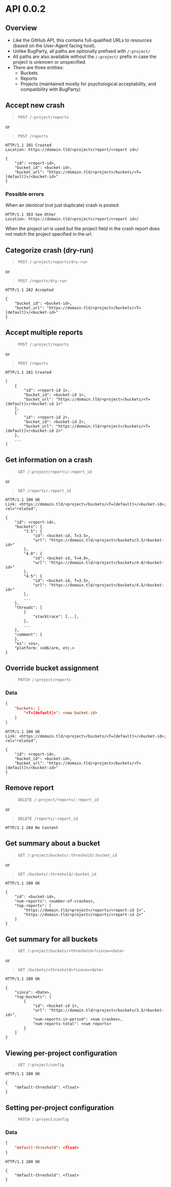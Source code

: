 API 0.0.2
=========

Overview
--------

 - Like the GitHub API, this contains full-qualified URLs to resources (based on the User-Agent facing host).
 - Unlike BugParty, all paths are optionally prefixed with `/:project/`
 - All paths are also available without the `/:project/` prefix in case the
project is unknown or unspecified.
 - There are three entities:
   - Buckets
   - Reports
   - Projects (maintained mostly for psychological acceptability, and compatibility with  BugParty)

Accept new crash
-----

> `POST /:project/reports`

or

> `POST /reports`

```http
HTTP/1.1 201 Created
Location: https://domain.tld/<project>/report/<report id>/

{
    "id": <report-id>,
    "bucket_id": <bucket-id>,
    "bucket_url": "https://domain.tld/<project>/buckets/<T=[default]>/<bucket-id>"
}
```

### Possible errors

When an _identical_ (not just duplicate) crash is posted:

```http
HTTP/1.1 303 See Other
Location: https://domain.tld/<project>/report/<report id>/
````

When the project url is used but the project field in the crash report
does not match the project specified in the url.

Categorize crash (dry-run)
------

> `POST /:project/reports/dry-run`

or

> `POST /reports/dry-run`

```http
HTTP/1.1 202 Accepted

{
    "bucket_id": <bucket-id>,
    "bucket_url": "https://domain.tld/<project>/buckets/<T=[default]>/<bucket-id>"
}
```

Accept multiple reports
-----

> `POST /:project/reports`

or

> `POST /reports`

```http
HTTP/1.1 201 Created

[
    {
        "id": <report-id 1>,
        "bucket_id": <bucket-id 1>,
        "bucket_url": "https://domain.tld/<project>/buckets/<T=[default]>/<bucket-id 1>"
    },
    {
        "id": <report-id 2>,
        "bucket_id": <bucket-id 2>,
        "bucket_url": "https://domain.tld/<project>/buckets/<T=[default]>/<bucket-id 2>"
    },
    ...
]
```


Get information on a crash
--------------------------

> `GET /:project/reports/:report_id`

or

> `GET /reports/:report_id`

```http
HTTP/1.1 200 OK
Link: <https://domain.tld/<project>/buckets/<T=[default]>/<bucket-id>; rel="related",

{
    "id": <report-id>,
    "buckets": {
        "3.5": {
            "id": <bucket-id, T=3.5>,
            "url": "https://domain.tld/<project>/buckets/3.5/<bucket-id>"
        },
        "4.0": {
            "id": <bucket-id, T=4.0>,
            "url": "https://domain.tld/<project>/buckets/4.0/<bucket-id>"
        },
        "4.5": {
            "id": <bucket-id, T=3.5>,
            "url": "https://domain.tld/<project>/buckets/4.5/<bucket-id>"
        },
        ...
    },
    "threads": [
        {
            "stacktrace": [...],
        },
        ...
    ],
    "comment": {
    },
    "os": <os>,
    "platform: <x86/arm, etc.>
}
```

Override bucket assignment
-----

> `PATCH /:project/reports`

### Data 

```json
{
    "buckets: {
        "<T=[default]>": <new bucket-id>
    }
}
```

```http
HTTP/1.1 200 OK
Link: <https://domain.tld/<project>/buckets/<T=[default]>/<bucket-id>; rel="related",

{
    "id": <report-id>,
    "bucket_id": <bucket-id>,
    "bucket_url": "https://domain.tld/<project>/buckets/<T=[default]>/<bucket-id>"
}
```


Remove report
-----

> `DELETE /:project/reports/:report_id`

or

> `DELETE /reports/:report_id`

```http
HTTP/1.1 204 No Content
```

Get summary about a bucket
-------------------------

> `GET /:project/buckets/:threshold/:bucket_id`

or

> `GET /buckets/:threshold/:bucket_id`

```http
HTTP/1.1 200 OK

{
    "id": <bucket-id>,
    "num-reports": <number-of-crashes>,
    "top-reports": [
        "https://domain.tld/<project>/reports/<report-id 1>",
        "https://domain.tld/<project>/reports/<report-id 2>"
    ]
}
```

Get summary for all buckets
-----------------------------

> `GET /:project/buckets/<threshold>?since=<date>`

or

> `GET /buckets/<threshold>?since=<date>`

```http
HTTP/1.1 200 OK

{
    "since": <Date>,
    "top-buckets": [
        {
            "id": <bucket-id 1>,
            "url": "https://domain.tld/<project>/buckets/3.5/<bucket-id>",
            "num-reports-in-period": <num crashes>,
            "num-reports-total": <num reports>
        }
    ]
}
```

Viewing per-project configuration
----

> `GET /:project/config`

```http
HTTP/1.1 200 OK

{
    "default-threshold": <float>
}
```

Setting per-project configuration
---------------------------------

> `PATCH /:project/config`

### Data

```json
{
    "default-threshold": <float>
}
```

```http
HTTP/1.1 200 OK

{
    "default-threshold": <float>
}
```
